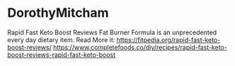 # DorothyMitcham
Rapid Fast Keto Boost Reviews Fat Burner Formula is an unprecedented every day dietary item. Read More it: https://fitpedia.org/rapid-fast-keto-boost-reviews/   https://www.completefoods.co/diy/recipes/rapid-fast-keto-boost-reviews-rapid-fast-keto-boost
